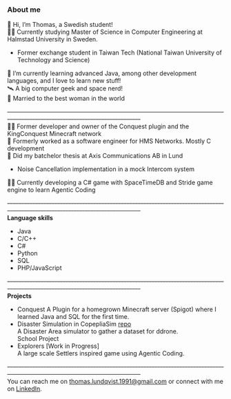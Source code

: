 ### About me  
👋 Hi, I’m Thomas, a Swedish student!  
👨‍🎓 Currently studying Master of Science in Computer Engineering at Halmstad University in Sweden.  
 - Former exchange student in Taiwan Tech (National Taiwan University of Technology and Science)  

🌱 I’m currently learning advanced Java, among other development languages, and I love to learn new stuff!  
🛰️ A big computer geek and space nerd!  
🤵 Married to the best woman in the world

~~------------------------------------------------------------------------------------------------------------------------------~~  
👨‍💻 Former developer and owner of the Conquest plugin and the KingConquest Minecraft network  
👾 Formerly worked as a software engineer for HMS Networks. Mostly C development  
👾 Did my batchelor thesis at Axis Communications AB in Lund  
   - Noise Cancellation implementation in a mock Intercom system  

👨‍💻 Currently developing a C# game with SpaceTimeDB and Stride game engine to learn Agentic Coding  

~~------------------------------------------------------------------------------------------------------------------------------~~  
**Language skills**  
 - Java 
 - C/C++
 - C#
 - Python      
 - SQL
 - PHP/JavaScript
   
~~------------------------------------------------------------------------------------------------------------------------------~~  
**Projects**
 - Conquest
     A Plugin for a homegrown Minecraft server (Spigot) where I learned Java and SQL for the first time.  
 - Disaster Simulation in CopepliaSim [repo](https://github.com/M9GLiquid/disaster-sim-coppeliasim)  
     A Disaster Area simulator to gather a dataset for ddrone.  
     School Project  
 - Explorers [Work in Progress]  
     A large scale Settlers inspired game using Agentic Coding.  
   
~~------------------------------------------------------------------------------------------------------------------------------~~  
You  can  reach  me  on  [thomas.lundqvist.1991@gmail.com](mailto:email@thomas.lundqvist.1991@gmail.com) or  connect  with  me  on  [LinkedIn](https://www.linkedin.com/in/thomas-lundqvist/).  
